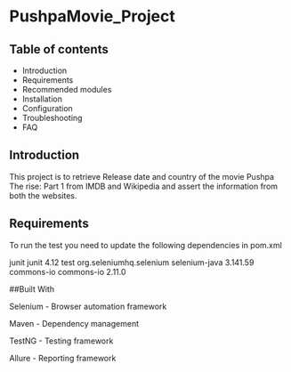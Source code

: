 # PushpaMovie_Project

## Table of contents

- Introduction
- Requirements
- Recommended modules
- Installation
- Configuration
- Troubleshooting
- FAQ
## Introduction
This project is to retrieve Release date and country of the movie Pushpa The rise: Part 1 from IMDB and Wikipedia and assert the information from both the websites.

## Requirements
To run the test you need to update the following dependencies in pom.xml

 <dependencies>
    <dependency>
      <groupId>junit</groupId>
      <artifactId>junit</artifactId>
      <version>4.12</version>
      <scope>test</scope>
    </dependency>
    <!-- https://mvnrepository.com/artifact/org.seleniumhq.selenium/selenium-java -->
<dependency>
    <groupId>org.seleniumhq.selenium</groupId>
    <artifactId>selenium-java</artifactId>
    <version>3.141.59</version>
</dependency>
<!-- https://mvnrepository.com/artifact/commons-io/commons-io -->
<dependency>
    <groupId>commons-io</groupId>
    <artifactId>commons-io</artifactId>
    <version>2.11.0</version>
</dependency>
  </dependencies>


##Built With

Selenium - Browser automation framework

Maven - Dependency management

TestNG - Testing framework

Allure - Reporting framework
